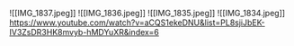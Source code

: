  ![[IMG_1837.jpeg]]
![[IMG_1836.jpeg]]
![[IMG_1835.jpeg]]
![[IMG_1834.jpeg]]
https://www.youtube.com/watch?v=aCQS1ekeDNU&list=PL8sjiJbEK-IV3ZsDR3HK8mvyb-hMDYuXR&index=6